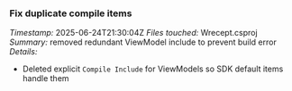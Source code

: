 ### Fix duplicate compile items
*Timestamp:* 2025-06-24T21:30:04Z
*Files touched:* Wrecept.csproj
*Summary:* removed redundant ViewModel include to prevent build error
*Details:*
- Deleted explicit `Compile Include` for ViewModels so SDK default items handle them
